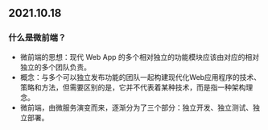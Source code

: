 ## 2021.10.18

### 什么是微前端？

+ 微前端的思想：现代 Web App 的多个相对独立的功能模块应该由对应的相对独立的多个团队负责。 
+ 概念：与多个可以独立发布功能的团队一起构建现代化Web应用程序的技术、策略和方法，但需要区别的是，它并不代表着某种技术，而是指一种架构理念。 
+ 微前端，由微服务演变而来，逐渐分为了三个部分：独立开发、独立测试、独立部署。

